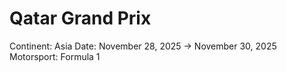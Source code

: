 # Qatar Grand Prix

Continent: Asia
Date: November 28, 2025 → November 30, 2025
Motorsport: Formula 1
